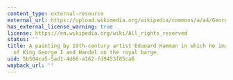 ```yaml
---
content_type: external-resource
external_url: https://upload.wikimedia.org/wikipedia/commons/a/a4/GeorgIvonGro%C3%9FbritannienGeorgFriedrichHaendelHamman.jpg
has_external_license_warning: true
license: https://en.wikipedia.org/wiki/All_rights_reserved
status: ''
title: A painting by 19th-century artist Eduoard Hamman in which he imagines the scene
  of King George I and Handel on the royal barge.
uid: 5b504ca5-5ad1-4d66-a162-fd9453f85ca6
wayback_url: ''
---
```

